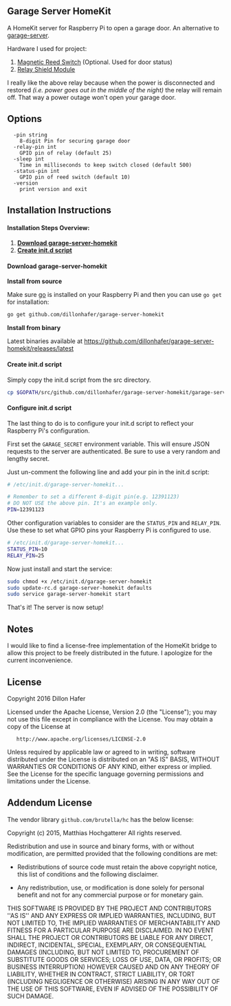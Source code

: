 Garage Server HomeKit
------

A HomeKit server for Raspberry Pi to open a garage door. An alternative to [garage-server](https://github.com/dillonhafer/garage-server).

Hardware I used for project:

1. [Magnetic Reed Switch](http://amzn.to/1XuUrV9) (Optional. Used for door status)
2. [Relay Shield Module](http://amzn.to/1NRZf1R)

I really like the above relay because when the power is disconnected and restored *(i.e. power goes out in the middle of the night)* the relay will remain off. That way a power outage won't open your garage door.

## Options

```
  -pin string
    8-digit Pin for securing garage door
  -relay-pin int
    GPIO pin of relay (default 25)
  -sleep int
    Time in milliseconds to keep switch closed (default 500)
  -status-pin int
    GPIO pin of reed switch (default 10)
  -version
    print version and exit
```

## Installation Instructions

#### Installation Steps Overview:

1. **[Download garage-server-homekit](#user-content-download-garage-server-homekit)**
2. **[Create init.d script](#user-content-create-initd-script)**

#### Download garage-server-homekit

**Install from source**

Make sure [go](https://golang.org/) is installed on your Raspberry Pi and then you can use `go get` for installation:

```bash
go get github.com/dillonhafer/garage-server-homekit
```

**Install from binary**

Latest binaries available at https://github.com/dillonhafer/garage-server-homekit/releases/latest

#### Create init.d script

Simply copy the init.d script from the src directory.

```bash
cp $GOPATH/src/github.com/dillonhafer/garage-server-homekit/garage-server-homekit.init /etc/init.d/garage-server-homekit
```

#### Configure init.d script

The last thing to do is to configure your init.d script to reflect your Raspberry Pi's configuration.

First set the `GARAGE_SECRET` environment variable. This will ensure JSON requests to the server are authenticated. Be sure to use a very random and lengthy secret.

Just un-comment the following line and add your pin in the init.d script:

```bash
# /etc/init.d/garage-server-homekit...

# Remember to set a different 8-digit pin(e.g. 12391123)
# DO NOT USE the above pin. It's an example only.
PIN=12391123
```

Other configuration variables to consider are the `STATUS_PIN` and `RELAY_PIN`. Use these
to set what GPIO pins your Raspberry Pi is configured to use.

```bash
# /etc/init.d/garage-server-homekit...
STATUS_PIN=10
RELAY_PIN=25
```

Now just install and start the service:

```bash
sudo chmod +x /etc/init.d/garage-server-homekit
sudo update-rc.d garage-server-homekit defaults
sudo service garage-server-homekit start
```

That's it! The server is now setup!

## Notes

I would like to find a license-free implementation of the HomeKit bridge to allow this
project to be freely distributed in the future. I apologize for the current
inconvenience.

## License

   Copyright 2016 Dillon Hafer

   Licensed under the Apache License, Version 2.0 (the "License");
   you may not use this file except in compliance with the License.
   You may obtain a copy of the License at

       http://www.apache.org/licenses/LICENSE-2.0

   Unless required by applicable law or agreed to in writing, software
   distributed under the License is distributed on an "AS IS" BASIS,
   WITHOUT WARRANTIES OR CONDITIONS OF ANY KIND, either express or implied.
   See the License for the specific language governing permissions and
   limitations under the License.

## Addendum License

   The vendor library `github.com/brutella/hc` has the below license:

   Copyright (c) 2015, Matthias Hochgatterer
   All rights reserved.

   Redistribution and use in source and binary forms,
   with or without modification, are permitted provided
   that the following conditions are met:

   - Redistributions of source code must retain the above copyright notice,
     this list of conditions and the following disclaimer.

   - Any redistribution, use, or modification is done solely for personal
     benefit and not for any commercial purpose or for monetary gain.

   THIS SOFTWARE IS PROVIDED BY THE PROJECT AND CONTRIBUTORS ''AS IS'' AND
   ANY EXPRESS OR IMPLIED WARRANTIES, INCLUDING, BUT NOT LIMITED TO, THE
   IMPLIED WARRANTIES OF MERCHANTABILITY AND FITNESS FOR A PARTICULAR PURPOSE
   ARE DISCLAIMED.  IN NO EVENT SHALL THE PROJECT OR CONTRIBUTORS BE LIABLE
   FOR ANY DIRECT, INDIRECT, INCIDENTAL, SPECIAL, EXEMPLARY, OR CONSEQUENTIAL
   DAMAGES (INCLUDING, BUT NOT LIMITED TO, PROCUREMENT OF SUBSTITUTE GOODS
   OR SERVICES; LOSS OF USE, DATA, OR PROFITS; OR BUSINESS INTERRUPTION)
   HOWEVER CAUSED AND ON ANY THEORY OF LIABILITY, WHETHER IN CONTRACT, STRICT
   LIABILITY, OR TORT (INCLUDING NEGLIGENCE OR OTHERWISE) ARISING IN ANY WAY
   OUT OF THE USE OF THIS SOFTWARE, EVEN IF ADVISED OF THE POSSIBILITY OF
   SUCH DAMAGE.
